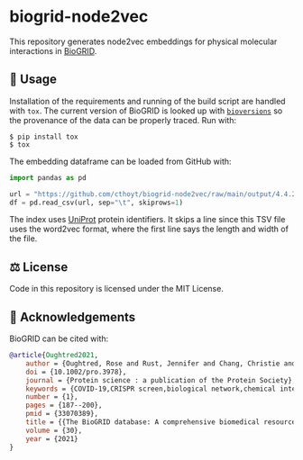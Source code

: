 # biogrid-node2vec

This repository generates node2vec embeddings for physical molecular interactions in
[BioGRID](https://thebiogrid.org/).

## 🚀 Usage

Installation of the requirements and running of the build script are handled with `tox`. The current
version of BioGRID is looked up with [`bioversions`](https://github.com/cthoyt/bioversions) so the
provenance of the data can be properly traced. Run with:

```shell
$ pip install tox
$ tox
```

The embedding dataframe can be loaded from GitHub with:

```python
import pandas as pd

url = "https://github.com/cthoyt/biogrid-node2vec/raw/main/output/4.4.200/embeddings.tsv"
df = pd.read_csv(url, sep="\t", skiprows=1)
```

The index uses [UniProt](https://bioregistry.io/uniprot) protein identifiers. It skips a line since
this TSV file uses the word2vec format, where the first line says the length and width of the file.

## ⚖️ License

Code in this repository is licensed under the MIT License.

## 🙏 Acknowledgements

BioGRID can be cited with:

```bibtex
@article{Oughtred2021,
    author = {Oughtred, Rose and Rust, Jennifer and Chang, Christie and Breitkreutz, Bobby-Joe and Stark, Chris and Willems, Andrew and Boucher, Lorrie and Leung, Genie and Kolas, Nadine and Zhang, Frederick and Dolma, Sonam and Coulombe-Huntington, Jasmin and Chatr-Aryamontri, Andrew and Dolinski, Kara and Tyers, Mike},
    doi = {10.1002/pro.3978},
    journal = {Protein science : a publication of the Protein Society},
    keywords = {COVID-19,CRISPR screen,biological network,chemical interaction,drug target,genetic interaction,phenotype,post-translational modification,protein interaction,ubiquitin-proteasome system},
    number = {1},
    pages = {187--200},
    pmid = {33070389},
    title = {{The BioGRID database: A comprehensive biomedical resource of curated protein, genetic, and chemical interactions.}},
    volume = {30},
    year = {2021}
}
```
